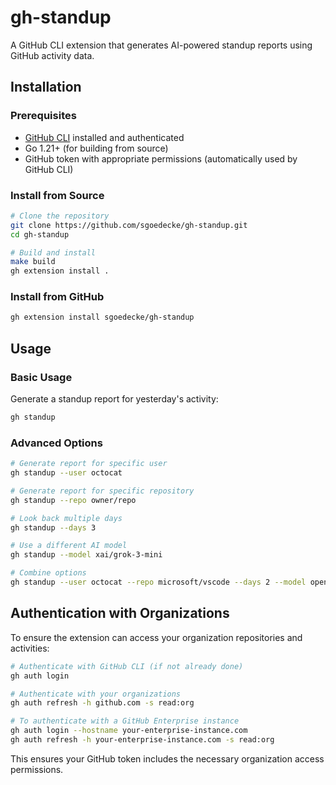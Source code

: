 # gh-standup

A GitHub CLI extension that generates AI-powered standup reports using GitHub activity data.

## Installation

### Prerequisites

- [GitHub CLI](https://cli.github.com/) installed and authenticated
- Go 1.21+ (for building from source)
- GitHub token with appropriate permissions (automatically used by GitHub CLI)

### Install from Source

```bash
# Clone the repository
git clone https://github.com/sgoedecke/gh-standup.git
cd gh-standup

# Build and install
make build
gh extension install .
```

### Install from GitHub

```bash
gh extension install sgoedecke/gh-standup
```

## Usage

### Basic Usage

Generate a standup report for yesterday's activity:

```bash
gh standup
```

### Advanced Options

```bash
# Generate report for specific user
gh standup --user octocat

# Generate report for specific repository
gh standup --repo owner/repo

# Look back multiple days
gh standup --days 3

# Use a different AI model
gh standup --model xai/grok-3-mini

# Combine options
gh standup --user octocat --repo microsoft/vscode --days 2 --model openai/gpt-4o
```

## Authentication with Organizations

To ensure the extension can access your organization repositories and activities:

```bash
# Authenticate with GitHub CLI (if not already done)
gh auth login

# Authenticate with your organizations
gh auth refresh -h github.com -s read:org

# To authenticate with a GitHub Enterprise instance
gh auth login --hostname your-enterprise-instance.com
gh auth refresh -h your-enterprise-instance.com -s read:org
```

This ensures your GitHub token includes the necessary organization access permissions.